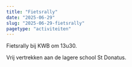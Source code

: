 ```yaml
---
title: "Fietsrally"
date: "2025-06-29"
slug: "2025-06-29-fietsrally"
pagetype: "activiteiten"
---
```


Fietsrally bij KWB om 13u30.

Vrij vertrekken aan de lagere school St Donatus.